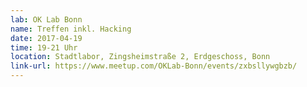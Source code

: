 ```yaml
---
lab: OK Lab Bonn
name: Treffen inkl. Hacking
date: 2017-04-19
time: 19-21 Uhr
location: Stadtlabor, Zingsheimstraße 2, Erdgeschoss, Bonn
link-url: https://www.meetup.com/OKLab-Bonn/events/zxbsllywgbzb/
---
```

